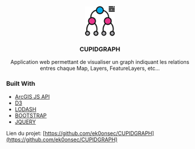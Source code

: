 <!-- PROJECT LOGO -->
<br />
<p align="center">
  <a href="https://github.com/ek0onsec/CUPIDGRAPH">
    <img src="images/logo.png" alt="Logo" width="80" height="80">
  </a>

  <h3 align="center">CUPIDGRAPH</h3>

  <p align="center">
    Application web permettant de visualiser un graph indiquant les relations entres chaque Map, Layers, FeatureLayers, etc...  
    <br />

### Built With
* [ArcGIS JS API](https://developers.arcgis.com/javascript/latest/install-and-set-up/)
* [D3](https://d3js.org/)
* [LODASH](https://lodash.com/)
* [BOOTSTRAP](https://getbootstrap.com/)
* [JQUERY](https://jquery.com/)

Lien du projet: [https://github.com/ek0onsec/CUPIDGRAPH](https://github.com/ek0onsec/CUPIDGRAPH)